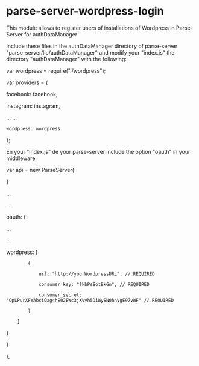 # parse-server-wordpress-login
This module allows to register users of installations of Wordpress in Parse-Server for authDataManager

Include these files in the authDataManager directory of parse-server "parse-server/lib/authDataManager" and modify your "index.js" the directory "authDataManager" with the following:

var wordpress = require("./wordpress");

var providers = {

  facebook: facebook,
  
  instagram: instagram,
  
  ...
  ...
  
    wordpress: wordpress
    
};


En your "index.js" de your parse-server include the option "oauth" in your middleware.

var api = new ParseServer(

{ 

  ...
  
  ...
  
  oauth: {
  
   ...
   
   ...
   
   wordpress: [
   
			{
			
				url: "http://yourWordpressURL",	// REQUIRED	
				
				consumer_key: "lkbPsEotBkGn", // REQUIRED
				
				consumer_secret: "QpLPurXFWAbciQag4hE02EWc3jXVvh5DiWySN0hnVgE97vWF" // REQUIRED
				
			}
			
		]
		

  }
  
}

);




